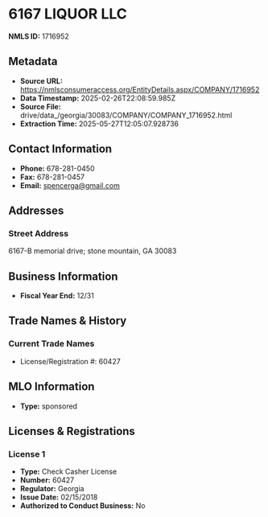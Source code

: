 # 6167 LIQUOR LLC

**NMLS ID:** 1716952

## Metadata
- **Source URL:** https://nmlsconsumeraccess.org/EntityDetails.aspx/COMPANY/1716952
- **Data Timestamp:** 2025-02-26T22:08:59.985Z
- **Source File:** drive/data_/georgia/30083/COMPANY/COMPANY_1716952.html
- **Extraction Time:** 2025-05-27T12:05:07.928736

## Contact Information
- **Phone:** 678-281-0450
- **Fax:** 678-281-0457
- **Email:** spencerga@gmail.com

## Addresses
### Street Address
6167-B memorial drive; stone mountain, GA 30083

## Business Information
- **Fiscal Year End:** 12/31

## Trade Names & History
### Current Trade Names
- License/Registration #: 60427

## MLO Information
- **Type:** sponsored

## Licenses & Registrations

### License 1
- **Type:** Check Casher License
- **Number:** 60427
- **Regulator:** Georgia
- **Issue Date:** 02/15/2018
- **Authorized to Conduct Business:** No
